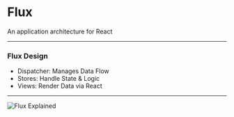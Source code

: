 # Flux 

An application architecture for React

---

### Flux Design

- Dispatcher: Manages Data Flow
- Stores: Handle State & Logic
- Views: Render Data via React

---

![Flux Explained](https://www.google.com/search?q=github&client=firefox-b-ab&dcr=0&source=lnms&tbm=isch&sa=X&ved=0ahUKEwjqg7n6zq7aAhWJU7wKHbFIAJ0Q_AUICygC&biw=1366&bih=654#imgrc=KKYZyyfNJdIycM:)
